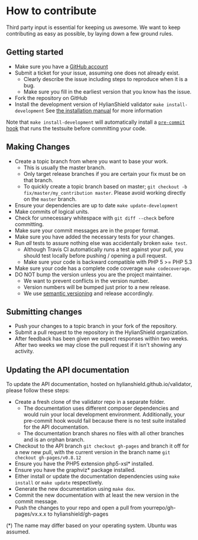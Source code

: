 # How to contribute

Third party input is essential for keeping us awesome. We want to keep contributing as easy as possible, by laying down a few ground rules.

## Getting started

* Make sure you have a [GitHub account](https://github.com/signup/free)
* Submit a ticket for your issue, assuming one does not already exist.
  * Clearly describe the issue including steps to reproduce when it is a bug.
  * Make sure you fill in the earliest version that you know has the issue.
* Fork the repository on GitHub
* Install the development version of HylianShield validator `make install-development`
  See [the installation manual](INSTALLATION.md) for more information

Note that `make install-development` will automatically install a [`pre-commit` hook](http://git-scm.com/book/en/Customizing-Git-Git-Hooks#Client-Side-Hooks) that runs the testsuite before committing your code.

## Making Changes

* Create a topic branch from where you want to base your work.
  * This is usually the master branch.
  * Only target release branches if you are certain your fix must be on that
    branch.
  * To quickly create a topic branch based on master; `git checkout -b
    fix/master/my_contribution master`. Please avoid working directly on the
    `master` branch.
* Ensure your dependencies are up to date `make update-development`
* Make commits of logical units.
* Check for unnecessary whitespace with `git diff --check` before committing.
* Make sure your commit messages are in the proper format.
* Make sure you have added the necessary tests for your changes.
* Run *all* tests to assure nothing else was accidentally broken `make test`.
  * Although Travis CI automatically runs a test against your pull, you should
    test locally before pushing / opening a pull request.
  * Make sure your code is backward compatible with PHP 5 >= PHP 5.3
* Make sure your code has a complete code coverage `make codecoverage`.
* DO NOT bump the version unless you are the project maintainer.
  * We want to prevent conflicts in the version number.
  * Version numbers will be bumped just prior to a new release.
  * We use [semantic versioning](http://semver.org/) and release accordingly.

## Submitting changes

* Push your changes to a topic branch in your fork of the repository.
* Submit a pull request to the repository in the HylianShield organization.
* After feedback has been given we expect responses within two weeks. After two
  weeks we may close the pull request if it isn't showing any activity.

## Updating the API documentation

To update the API documentation, hosted on hylianshield.github.io/validator, please
follow these steps:

* Create a fresh clone of the validator repo in a separate folder.
  * The documentation uses different composer dependencies and would ruin your
    local development environment. Additionally, your pre-commit hook would fail
    because there is no test suite installed for the API documentation.
  * The documentation branch shares no files with all other branches and is an orphan branch.
* Checkout to the API branch `git checkout gh-pages` and branch it off for a new
  new pull, with the current version in the branch name `git checkout gh-pages/v0.8.12`
* Ensure you have the PHP5 extension php5-xsl* installed.
* Ensure you have the graphviz* package installed.
* Either install or update the documentation dependencies using `make install`
  or `make update` respectively.
* Generate the new documentation using `make dox`.
* Commit the new documentation with at least the new version in the commit message.
* Push the changes to your repo and open a pull from yourrepo/gh-pages/vx.x.x to hylianshield/gh-pages

(*) The name may differ based on your operating system. Ubuntu was assumed.

